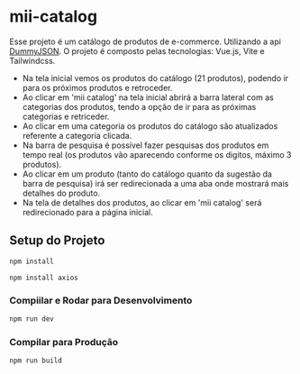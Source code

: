 # mii-catalog
Esse projeto é um catálogo de produtos de e-commerce. Utilizando a api [DummyJSON](https://dummyjson.com/).
O projeto é composto pelas tecnologias: Vue.js, Vite e Tailwindcss.

- Na tela inicial vemos os produtos do catálogo (21 produtos), podendo ir para os próximos produtos e retroceder.
- Ao clicar em 'mii catalog' na tela inicial abrirá a barra lateral com as categorias dos produtos, tendo a opção de ir para as próximas categorias e retriceder.
- Ao clicar em uma categoria os produtos do catálogo são atualizados referente a categoria clicada.
- Na barra de pesquisa é possível fazer pesquisas dos produtos em tempo real (os produtos vão aparecendo conforme os digitos, máximo 3 produtos).
- Ao clicar em um produto (tanto do catálogo quanto da sugestão da barra de pesquisa) irá ser redirecionada a uma aba onde mostrará mais detalhes do produto.
- Na tela de detalhes dos produtos, ao clicar em 'mii catalog' será redirecionado para a página inicial.
## Setup do Projeto
```sh
npm install
```
```
npm install axios
```
### Compiilar e Rodar para Desenvolvimento
```sh
npm run dev
```

### Compilar para Produção
```sh
npm run build
```
